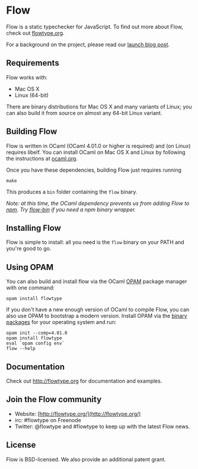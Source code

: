 # Flow

Flow is a static typechecker for JavaScript. To find out more about Flow, check out [flowtype.org](http://flowtype.org/).

For a background on the project, please read our [launch blog post](https://code.facebook.com/posts/1505962329687926/flow-a-new-static-type-checker-for-javascript/).

## Requirements

Flow works with:

* Mac OS X
* Linux (64-bit)

There are binary distributions for Mac OS X and many variants of Linux; you can also build it from source on almost any 64-bit Linux variant.

## Building Flow

Flow is written in OCaml (OCaml 4.01.0 or higher is required) and (on Linux) requires libelf. You can install OCaml on Mac OS X and Linux by following the instructions at [ocaml.org](https://ocaml.org/docs/install.html). 

Once you have these dependencies, building Flow just requires running

```
make
```

This produces a `bin` folder containing the `flow` binary. 

*Note: at this time, the OCaml dependency prevents us from adding Flow to [npm](http://npmjs.org). Try [flow-bin](https://www.npmjs.org/package/flow-bin) if you need a npm binary wrapper.*

## Installing Flow

Flow is simple to install: all you need is the `flow` binary on your PATH and you're good to go. 

## Using OPAM

You can also build and install flow via the OCaml [OPAM](https://opam.ocaml.org) package manager with one command:

```
opam install flowtype
```

If you don't have a new enough version of OCaml to compile Flow, you can also use OPAM to bootstrap a modern version.  Install OPAM via the [binary packages](http://opam.ocaml.org/doc/Install.html#InstallOPAMin2minutes) for your operating system and run:

```
opam init --comp=4.01.0
opam install flowtype
eval `opam config env`
flow --help
```

## Documentation

Check out http://flowtype.org for documentation and examples. 

## Join the Flow community
* Website: [http://flowtype.org/](http://flowtype.org/)
* irc: #flowtype on Freenode
* Twitter: @flowtype and #flowtype to keep up with the latest Flow news.

## License
Flow is BSD-licensed. We also provide an additional patent grant.
